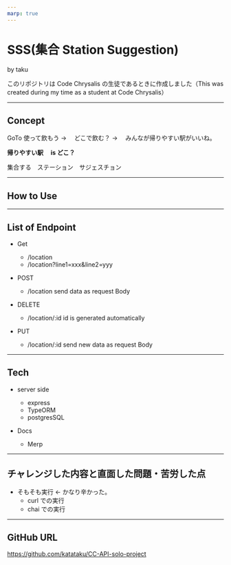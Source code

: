 ```yaml
---
marp: true
---
```


# SSS(集合 Station Suggestion)

by taku

このリポジトリは Code Chrysalis の生徒であるときに作成しました（This was created during my time as a student at Code Chrysalis）

---

## Concept

GoTo 使って飲もう
→ 　どこで飲む？
→ 　みんなが帰りやすい駅がいいね。

**帰りやすい駅　 is どこ？**

集合する　ステーション　サジェスチョン

---

## How to Use

---

## List of Endpoint

- Get

  - /location
  - /location?line1=xxx&line2=yyy

- POST

  - /location
    send data as request Body

- DELETE

  - /location/:id
    id is generated automatically

- PUT
  - /location/:id
    send new data as request Body

---

## Tech

- server side

  - express
  - TypeORM
  - postgresSQL

- Docs

  - Merp

---

## チャレンジした内容と直面した問題・苦労した点

- そもそも実行 ← かなり辛かった。
  - curl での実行
  - chai での実行

---

## GitHub URL

https://github.com/katataku/CC-API-solo-project
